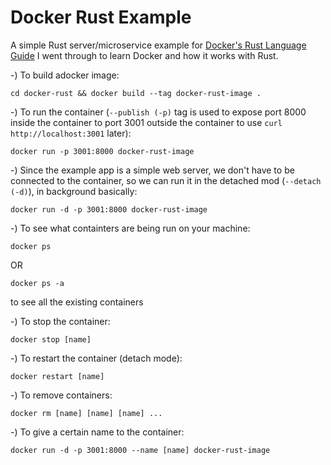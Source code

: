 # Docker Rust Example

A simple Rust server/microservice example for [Docker's Rust Language Guide](https://docs.docker.com/language/rust/) I went through to learn Docker and how it works with Rust.

-) To build adocker image:
```
cd docker-rust && docker build --tag docker-rust-image .
```

-) To run the container (`--publish (-p)` tag is used to expose port 8000 inside the container to port 3001 outside the container to use `curl http://localhost:3001` later):
```
docker run -p 3001:8000 docker-rust-image
```

-) Since the example app is a simple web server, we don't have to be connected to the container, so we can run it in the detached mod (`--detach (-d)`), in background basically:
```
docker run -d -p 3001:8000 docker-rust-image
```

-) To see what containters are being run on your machine:
```
docker ps
```
OR
```
docker ps -a
```
to see all the existing containers

-) To stop the container:
```
docker stop [name]
```

-) To restart the container (detach mode):
```
docker restart [name]
```

-) To remove containers:
```
docker rm [name] [name] [name] ...
```

-) To give a certain name to the container:
```
docker run -d -p 3001:8000 --name [name] docker-rust-image
```